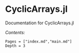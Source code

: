 # CyclicArrays.jl

Documentation for CyclicArrays.jl

_Contents:_

```@contents
Pages = ["index.md","main.md"]
Depth = 3
```
